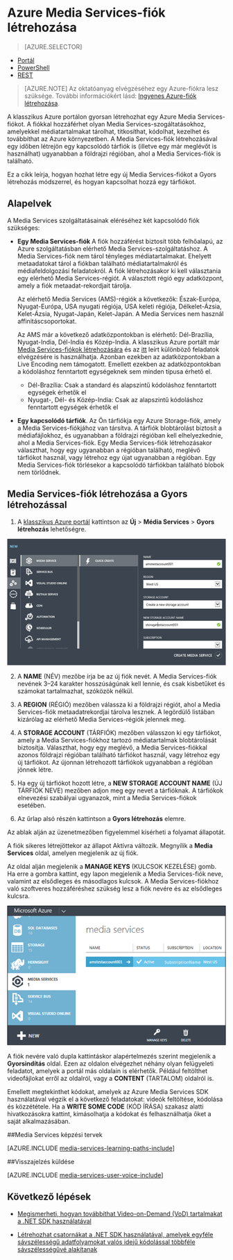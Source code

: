 <properties
    pageTitle="Media Services-fiók létrehozása | Microsoft Azure"
    description="Azt ismerteti, hogyan kell létrehozni az Azure rendszerben egy új Azure Media Services-fiókot."
    services="media-services"
    documentationCenter=""
    authors="Juliako"
    manager="erikre"
    editor=""/>

<tags
    ms.service="media-services"
    ms.workload="media"
    ms.tgt_pltfrm="na"
    ms.devlang="na"
    ms.topic="get-started-article"
    ms.date="09/26/2016"
    ms.author="juliako"/>



# Azure Media Services-fiók létrehozása

> [AZURE.SELECTOR]
- [Portál](media-services-create-account.md)
- [PowerShell](media-services-manage-with-powershell.md)
- [REST](http://msdn.microsoft.com/library/azure/dn194267.aspx)


> [AZURE.NOTE] Az oktatóanyag elvégzéséhez egy Azure-fiókra lesz szüksége. További információkért lásd: [Ingyenes Azure-fiók létrehozása](/pricing/free-trial/?WT.mc_id=A261C142F).
 
A klasszikus Azure portálon gyorsan létrehozhat egy Azure Media Services-fiókot. A fiókkal hozzáférhet olyan Media Services-szogáltatásokhoz, amelyekkel médiatartalmakat tárolhat, titkosíthat, kódolhat, kezelhet és továbbíthat az Azure környezetben. A Media Services-fiók létrehozásával egy időben létrejön egy kapcsolódó tárfiók is (illetve egy már meglévőt is használhat) ugyanabban a földrajzi régióban, ahol a Media Services-fiók is található.

Ez a cikk leírja, hogyan hozhat létre egy új Media Services-fiókot a Gyors létrehozás módszerrel, és hogyan kapcsolhat hozzá egy tárfiókot.

<a id="concepts"></a>
## Alapelvek

A Media Services szolgáltatásainak eléréséhez két kapcsolódó fiók szükséges:

-   **Egy Media Services-fiók** A fiók hozzáférést biztosít több felhőalapú, az Azure szolgáltatásban elérhető Media Services-szolgáltatáshoz. A Media Services-fiók nem tárol tényleges médiatartalmakat. Ehelyett metaadatokat tárol a fiókban található médiatartalmakról és médiafeldolgozási feladatokról. A fiók létrehozásakor ki kell választania egy elérhető Media Services-régiót. A választott régió egy adatközpont, amely a fiók metaadat-rekordjait tárolja.

    Az elérhető Media Services (AMS)-régiók a következők: Észak-Európa, Nyugat-Európa, USA nyugati régiója, USA keleti régiója, Délkelet-Ázsia, Kelet-Ázsia, Nyugat-Japán, Kelet-Japán. A Media Services nem használ affinitáscsoportokat.
    
    Az AMS már a következő adatközpontokban is elérhető: Dél-Brazília, Nyugat-India, Dél-India és Közép-India. A klasszikus Azure portált már [Media Services-fiókok létrehozására](media-services-create-account.md#create-a-media-services-account-using-quick-create) és az [itt](https://azure.microsoft.com/documentation/services/media-services/) leírt különböző feladatok elvégzésére is használhatja. Azonban ezekben az adatközpontokban a Live Encoding nem támogatott. Emellett ezekben az adatközpontokban a kódoláshoz fenntartott egységeknek sem minden típusa érhető el.
    
    - Dél-Brazília: Csak a standard és alapszintű kódoláshoz fenntartott egységek érhetők el
    - Nyugat-, Dél- és Közép-India: Csak az alapszintű kódoláshoz fenntartott egységek érhetők el


-   **Egy kapcsolódó tárfiók**. Az Ön tárfiókja egy Azure Storage-fiók, amely a Media Services-fiókjához van társítva. A tárfiók blobtárolást biztosít a médiafájlokhoz, és ugyanabban a földrajzi régióban kell elhelyezkednie, ahol a Media Services-fiók. Egy Media Services-fiók létrehozásakor választhat, hogy egy ugyanabban a régióban található, meglévő tárfiókot használ, vagy létrehoz egy újat ugyanabban a régióban. Egy Media Services-fiók törlésekor a kapcsolódó tárfiókban található blobok nem törlődnek.

<a id="quick"></a>
## Media Services-fiók létrehozása a Gyors létrehozással

1. A [klasszikus Azure portál][] kattintson az **Új** > **Média Services** > **Gyors létrehozás** lehetőségre.

![Media Services-fiók gyors létrehozása](./media/media-services-create-account/wams-QuickCreate.png)

2. A **NAME** (NÉV) mezőbe írja be az új fiók nevét. A Media Services-fiók nevének 3–24 karakter hosszúságúnak kell lennie, és csak kisbetűket és számokat tartalmazhat, szóközök nélkül.

3. A **REGION** (RÉGIÓ) mezőben válassza ki a földrajzi régiót, ahol a Media Services-fiók metaadatrekordjai tárolva lesznek. A legördülő listában kizárólag az elérhető Media Services-régiók jelennek meg.

4. A **STORAGE ACCOUNT** (TÁRFIÓK) mezőben válasszon ki egy tárfiókot, amely a Media Services-fiókhoz tartozó médiatartalmak blobtárolását biztosítja. Választhat, hogy egy meglévő, a Media Services-fiókkal azonos földrajzi régióban található tárfiókot használ, vagy létrehoz egy új tárfiókot. Az újonnan létrehozott tárfiókok ugyanabban a régióban jönnek létre.

5. Ha egy új tárfiókot hozott létre, a **NEW STORAGE ACCOUNT NAME** (ÚJ TÁRFIÓK NEVE) mezőben adjon meg egy nevet a tárfióknak. A tárfiókok elnevezési szabályai ugyanazok, mint a Media Services-fiókok esetében.

6. Az űrlap alsó részén kattintson a **Gyors létrehozás** elemre.

Az ablak alján az üzenetmezőben figyelemmel kísérheti a folyamat állapotát.

A fiók sikeres létrejöttekor az állapot Aktívra változik. Megnyílik a **Media Services** oldal, amelyen megjelenik az új fiók.

Az oldal alján megjelenik a **MANAGE KEYS** (KULCSOK KEZELÉSE) gomb. Ha erre a gombra kattint, egy lapon megjelenik a Media Services-fiók neve, valamint az elsődleges és másodlagos kulcsok. A Media Services-fiókhoz való szoftveres hozzáféréshez szükség lesz a fiók nevére és az elsődleges kulcsra.

![Media Services oldal](./media/media-services-create-account/wams-mediaservices-page.png)

A fiók nevére való dupla kattintáskor alapértelmezés szerint megjelenik a **Gyorsindítás** oldal. Ezen az oldalon elvégezhet néhány olyan felügyeleti feladatot, amelyek a portál más oldalain is elérhetők. Például feltölthet videofájlokat erről az oldalról, vagy a **CONTENT** (TARTALOM) oldalról is.

Emellett megtekinthet kódokat, amelyek az Azure Media Services SDK használatával végzik el a következő feladatokat: videók feltöltése, kódolása és közzététele. Ha a **WRITE SOME CODE** (KÓD ÍRÁSA) szakasz alatti hivatkozásokra kattint, kimásolhatja a kódokat és felhasználhatja őket a saját alkalmazásában.



##Media Services képzési tervek

[AZURE.INCLUDE [media-services-learning-paths-include](../../includes/media-services-learning-paths-include.md)]

##Visszajelzés küldése

[AZURE.INCLUDE [media-services-user-voice-include](../../includes/media-services-user-voice-include.md)]


## Következő lépések

- [Megismerheti, hogyan továbbíthat Video-on-Demand (VoD) tartalmakat a .NET SDK használatával](media-services-dotnet-get-started.md)

- [Létrehozhat csatornákat a .NET SDK használatával, amelyek egyféle sávszélességű adatfolyamokat valós idejű kódolással többféle sávszélességűvé alakítanak](media-services-dotnet-creating-live-encoder-enabled-channel.md)

<!-- Reusable paths. -->

<!-- Anchors. -->
  [Alapelvek]: #concepts
  [Előkészületek]: #begin
  [Útmutató: Media Services-fiók létrehozása a Gyors létrehozással]: #quick

<!-- URLs. -->
  [Webplatform-telepítő]: http://go.microsoft.com/fwlink/?linkid=255386

  [klasszikus Azure portál]: http://manage.windowsazure.com/



<!--HONumber=Sep16_HO4-->


